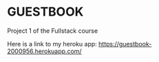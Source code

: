 # GUESTBOOK

Project 1 of the Fullstack course

Here is a link to my heroku app: https://guestbook-2000956.herokuapp.com/
